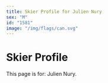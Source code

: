 ```yaml
---
title: Skier Profile for Julien Nury
sex: "M"
id: "1581"
image: "/img/flags/can.svg" 
---
```


# Skier Profile

This page is for: Julien Nury.
    